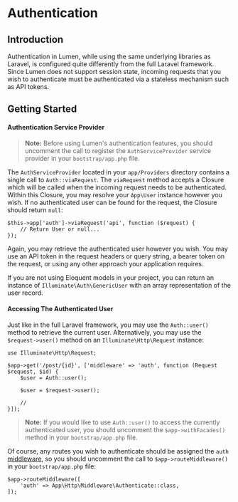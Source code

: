 # Authentication

## Introduction

Authentication in Lumen, while using the same underlying libraries as Laravel, is configured quite differently from the full Laravel framework. Since Lumen does not support session state, incoming requests that you wish to authenticate must be authenticated via a stateless mechanism such as API tokens.

## Getting Started

#### Authentication Service Provider

> **Note:** Before using Lumen's authentication features, you should uncomment the call to register the `AuthServiceProvider` service provider in your `bootstrap/app.php` file.

The `AuthServiceProvider` located in your `app/Providers` directory contains a single call to `Auth::viaRequest`. The `viaRequest` method accepts a Closure which will be called when the incoming request needs to be authenticated. Within this Closure, you may resolve your `App\User` instance however you wish. If no authenticated user can be found for the request, the Closure should return `null`:

    $this->app['auth']->viaRequest('api', function ($request) {
    	// Return User or null...
    });

Again, you may retrieve the authenticated user however you wish. You may use an API token in the request headers or query string, a bearer token on the request, or using any other approach your application requires.

If you are not using Eloquent models in your project, you can return an instance of `Illuminate\Auth\GenericUser` with an array representation of the user record.

#### Accessing The Authenticated User

Just like in the full Laravel framework, you may use the `Auth::user()` method to retrieve the current user. Alternatively, you may use the `$request->user()` method on an `Illuminate\Http\Request` instance:

	use Illuminate\Http\Request;

	$app->get('/post/{id}', ['middleware' => 'auth', function (Request $request, $id) {
		$user = Auth::user();

		$user = $request->user();

		//
	}]);

> **Note:** If you would like to use `Auth::user()` to access the currently authenticated user, you should uncomment the `$app->withFacades()` method in your `bootstrap/app.php` file.

Of course, any routes you wish to authenticate should be assigned the `auth` [middleware](/docs/{{version}}/middleware), so you should uncomment the call to `$app->routeMiddleware()` in your `bootstrap/app.php` file:

	$app->routeMiddleware([
	    'auth' => App\Http\Middleware\Authenticate::class,
	]);
